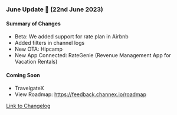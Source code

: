 ### June Update 🚀 (22nd June 2023)

#### Summary of Changes
- Beta: We added support for rate plan in Airbnb
- Added filters in channel logs
- New OTA: Hipcamp
- New App Connected: RateGenie (Revenue Management App for Vacation Rentals)

#### Coming Soon
- TravelgateX
- View Roadmap: https://feedback.channex.io/roadmap

[Link to Changelog](https://docs.channex.io/changelog)
